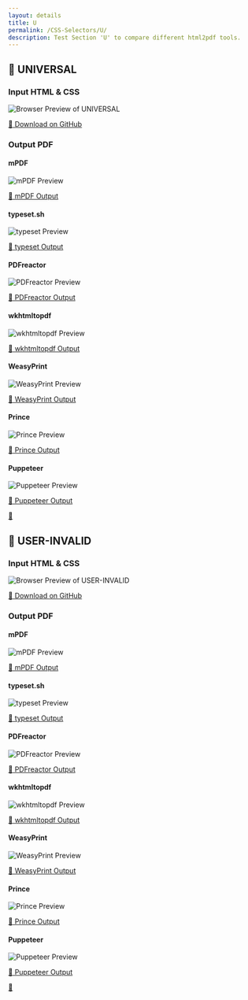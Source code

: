 ```yaml
---
layout: details
title: U
permalink: /CSS-Selectors/U/
description: Test Section 'U' to compare different html2pdf tools.
---
```




## 🔬 UNIVERSAL

### Input HTML & CSS

<div class="browser-mockup with-url">
    <div>
        <img src="/{{ page.path }}/../browser_screenshot__html_CSS_Selectors_U_universal.html.pdf.png" alt="Browser Preview of UNIVERSAL" />
    </div>
</div>
<p>
    <a href="https://raw.githubusercontent.com/azettl/compare.html2pdf.tools/master//html/CSS%20Selectors/U/universal.html" target="_blank" rel="noopener">📄 Download on GitHub</a>
</p>

### Output PDF

<div class="details-boxes">
    <div>
        <h4>mPDF</h4>
        <img src="/{{ page.path }}/../mpdf__html_CSS_Selectors_U_universal.html.png" alt="mPDF Preview" />
        <p>
            <a href="/{{ page.path }}/../mpdf__html_CSS_Selectors_U_universal.html.pdf" target="_blank">📕 mPDF Output</a>
        </p>
    </div>
    <div>
        <h4>typeset.sh</h4>
        <img src="/{{ page.path }}/../typeset__html_CSS_Selectors_U_universal.html.png" alt="typeset Preview" />
        <p>
            <a href="/{{ page.path }}/../typeset__html_CSS_Selectors_U_universal.html.pdf" target="_blank">📕 typeset Output</a>
        </p>
    </div>
    <div>
        <h4>PDFreactor</h4>
        <img src="/{{ page.path }}/../pdfreactor__html_CSS_Selectors_U_universal.html.png" alt="PDFreactor Preview" />
        <p>
            <a href="/{{ page.path }}/../pdfreactor__html_CSS_Selectors_U_universal.html.pdf" target="_blank">📕 PDFreactor Output</a>
        </p>
    </div>
    <div>
        <h4>wkhtmltopdf</h4>
        <img src="/{{ page.path }}/../wkhtmltopdf__html_CSS_Selectors_U_universal.html.png" alt="wkhtmltopdf Preview" />
        <p>
            <a href="/{{ page.path }}/../wkhtmltopdf__html_CSS_Selectors_U_universal.html.pdf" target="_blank">📕 wkhtmltopdf Output</a>
        </p>
    </div>
    <div>
        <h4>WeasyPrint</h4>
        <img src="/{{ page.path }}/../weasyprint__html_CSS_Selectors_U_universal.html.png" alt="WeasyPrint Preview" />
        <p>
            <a href="/{{ page.path }}/../weasyprint__html_CSS_Selectors_U_universal.html.pdf" target="_blank">📕 WeasyPrint Output</a>
        </p>
    </div>
    <div>
        <h4>Prince</h4>
        <img src="/{{ page.path }}/../princexml__html_CSS_Selectors_U_universal.html.png" alt="Prince Preview" />
        <p>
            <a href="/{{ page.path }}/../princexml__html_CSS_Selectors_U_universal.html.pdf" target="_blank">📕 Prince Output</a>
        </p>
    </div>
    <div>
        <h4>Puppeteer</h4>
        <img src="/{{ page.path }}/../puppeteer__html_CSS_Selectors_U_universal.html.png" alt="Puppeteer Preview" />
        <p>
            <a href="/{{ page.path }}/../puppeteer__html_CSS_Selectors_U_universal.html.pdf" target="_blank">📕 Puppeteer Output</a>
        </p>
    </div>
</div>

<a href="#top" class="rocket-outer">
    <span class="rocket">🚀</span>
</a>

## 🔬 USER-INVALID

### Input HTML & CSS

<div class="browser-mockup with-url">
    <div>
        <img src="/{{ page.path }}/../browser_screenshot__html_CSS_Selectors_U_user-invalid.html.pdf.png" alt="Browser Preview of USER-INVALID" />
    </div>
</div>
<p>
    <a href="https://raw.githubusercontent.com/azettl/compare.html2pdf.tools/master//html/CSS%20Selectors/U/user-invalid.html" target="_blank" rel="noopener">📄 Download on GitHub</a>
</p>

### Output PDF

<div class="details-boxes">
    <div>
        <h4>mPDF</h4>
        <img src="/{{ page.path }}/../mpdf__html_CSS_Selectors_U_user-invalid.html.png" alt="mPDF Preview" />
        <p>
            <a href="/{{ page.path }}/../mpdf__html_CSS_Selectors_U_user-invalid.html.pdf" target="_blank">📕 mPDF Output</a>
        </p>
    </div>
    <div>
        <h4>typeset.sh</h4>
        <img src="/{{ page.path }}/../typeset__html_CSS_Selectors_U_user-invalid.html.png" alt="typeset Preview" />
        <p>
            <a href="/{{ page.path }}/../typeset__html_CSS_Selectors_U_user-invalid.html.pdf" target="_blank">📕 typeset Output</a>
        </p>
    </div>
    <div>
        <h4>PDFreactor</h4>
        <img src="/{{ page.path }}/../pdfreactor__html_CSS_Selectors_U_user-invalid.html.png" alt="PDFreactor Preview" />
        <p>
            <a href="/{{ page.path }}/../pdfreactor__html_CSS_Selectors_U_user-invalid.html.pdf" target="_blank">📕 PDFreactor Output</a>
        </p>
    </div>
    <div>
        <h4>wkhtmltopdf</h4>
        <img src="/{{ page.path }}/../wkhtmltopdf__html_CSS_Selectors_U_user-invalid.html.png" alt="wkhtmltopdf Preview" />
        <p>
            <a href="/{{ page.path }}/../wkhtmltopdf__html_CSS_Selectors_U_user-invalid.html.pdf" target="_blank">📕 wkhtmltopdf Output</a>
        </p>
    </div>
    <div>
        <h4>WeasyPrint</h4>
        <img src="/{{ page.path }}/../weasyprint__html_CSS_Selectors_U_user-invalid.html.png" alt="WeasyPrint Preview" />
        <p>
            <a href="/{{ page.path }}/../weasyprint__html_CSS_Selectors_U_user-invalid.html.pdf" target="_blank">📕 WeasyPrint Output</a>
        </p>
    </div>
    <div>
        <h4>Prince</h4>
        <img src="/{{ page.path }}/../princexml__html_CSS_Selectors_U_user-invalid.html.png" alt="Prince Preview" />
        <p>
            <a href="/{{ page.path }}/../princexml__html_CSS_Selectors_U_user-invalid.html.pdf" target="_blank">📕 Prince Output</a>
        </p>
    </div>
    <div>
        <h4>Puppeteer</h4>
        <img src="/{{ page.path }}/../puppeteer__html_CSS_Selectors_U_user-invalid.html.png" alt="Puppeteer Preview" />
        <p>
            <a href="/{{ page.path }}/../puppeteer__html_CSS_Selectors_U_user-invalid.html.pdf" target="_blank">📕 Puppeteer Output</a>
        </p>
    </div>
</div>

<a href="#top" class="rocket-outer">
    <span class="rocket">🚀</span>
</a>


